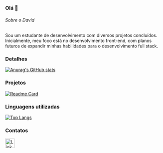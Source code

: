 ### Olá 👋

###### Sobre o David
Sou um estudante de desenvolvimento com diversos projetos concluídos. Inicialmente, meu foco está no desenvolvimento front-end, com planos futuros de expandir minhas habilidades para o desenvolvimento full stack.


### Detalhes

[![Anurag's GitHub stats](https://github-readme-stats.vercel.app/api?username=david-pr0&show_icons=true&theme=dark)](https://github.com/anuraghazra/github-readme-stats)

### Projetos

[![Readme Card](https://github-readme-stats.vercel.app/api/pin/?username=david-pr0&repo=Clone_disneyplus&theme=dark)](https://github.com/anuraghazra/github-readme-stats)


### Linguagens utilizadas

[![Top Langs](https://github-readme-stats.vercel.app/api/top-langs/?username=david-pr0&layout=compact)](https://github.com/anuraghazra/github-readme-stats)

### Contatos

[<img src='https://img.shields.io/badge/LinkedIn-0077B5?style=for-the-badge&logo=linkedin&logoColor=white' alt='Linkedin' height='30'>](https://www.linkedin.com/in/david-pr0/)
